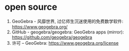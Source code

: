 # open source

1. GeoGebra - 风靡世界, 过亿师生沉迷使用的免费数学软件: <https://www.geogebra.org/>
2. GitHub - geogebra/geogebra: GeoGebra apps (mirror): <https://github.com/geogebra/geogebra>
3. 许可 – GeoGebra: <https://www.geogebra.org/license>